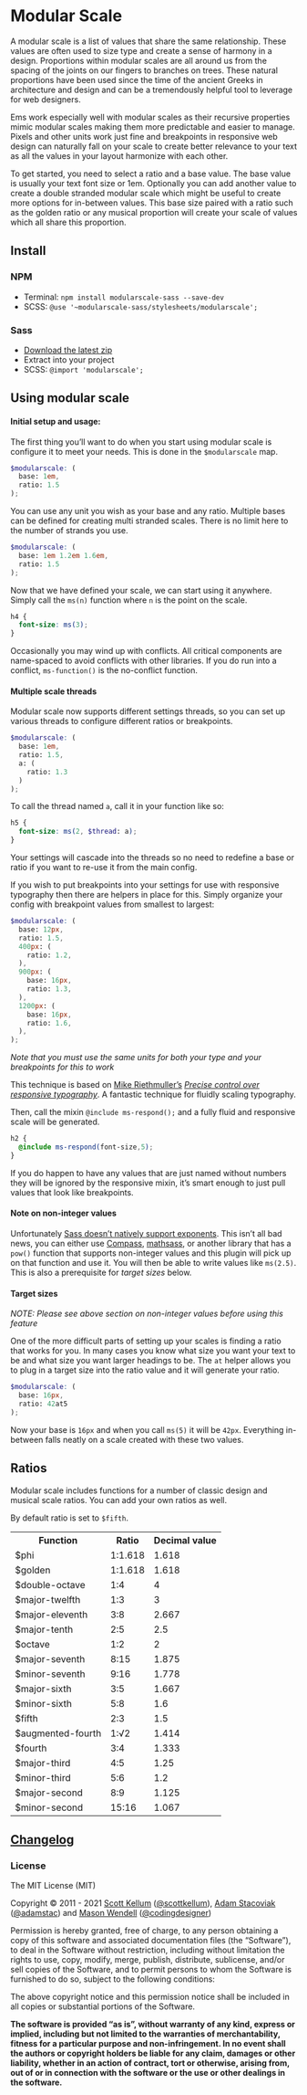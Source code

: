 # Modular Scale

A modular scale is a list of values that share the same relationship. These values are often used to size type and create a sense of harmony in a design. Proportions within modular scales are all around us from the spacing of the joints on our fingers to branches on trees. These natural proportions have been used since the time of the ancient Greeks in architecture and design and can be a tremendously helpful tool to leverage for web designers.

Ems work especially well with modular scales as their recursive properties mimic modular scales making them more predictable and easier to manage. Pixels and other units work just fine and breakpoints in responsive web design can naturally fall on your scale to create better relevance to your text as all the values in your layout harmonize with each other.

To get started, you need to select a ratio and a base value. The base value is usually your text font size or 1em. Optionally you can add another value to create a double stranded modular scale which might be useful to create more options for in-between values. This base size paired with a ratio such as the golden ratio or any musical proportion will create your scale of values which all share this proportion.

## Install

### NPM

* Terminal: `npm install modularscale-sass --save-dev`
* SCSS: `@use '~modularscale-sass/stylesheets/modularscale';`

### Sass

* [Download the latest zip](https://github.com/modularscale/modularscale-sass/releases/latest)
* Extract into your project
* SCSS: `@import 'modularscale';`

## Using modular scale

#### Initial setup and usage:

The first thing you’ll want to do when you start using modular scale is configure it to meet your needs. This is done in the `$modularscale` map.

```scss
$modularscale: (
  base: 1em,
  ratio: 1.5
);
```

You can use any unit you wish as your base and any ratio. Multiple bases can be defined for creating multi stranded scales. There is no limit here to the number of strands you use.

```scss
$modularscale: (
  base: 1em 1.2em 1.6em,
  ratio: 1.5
);
```

Now that we have defined your scale, we can start using it anywhere. Simply call the `ms(n)` function where `n` is the point on the scale.

```scss
h4 {
  font-size: ms(3);
}
```

Occasionally you may wind up with conflicts. All critical components are name-spaced to avoid conflicts with other libraries. If you do run into a conflict, `ms-function()` is the no-conflict function.

#### Multiple scale threads

Modular scale now supports different settings threads, so you can set up various threads to configure different ratios or breakpoints.

```scss
$modularscale: (
  base: 1em,
  ratio: 1.5,
  a: (
    ratio: 1.3
  )
);
```

To call the thread named `a`, call it in your function like so:

```scss
h5 {
  font-size: ms(2, $thread: a);
}
```

Your settings will cascade into the threads so no need to redefine a base or ratio if you want to re-use it from the main config.

If you wish to put breakpoints into your settings for use with responsive typography then there are helpers in place for this. Simply organize your config with breakpoint values from smallest to largest:

```scss
$modularscale: (
  base: 12px,
  ratio: 1.5,
  400px: (
    ratio: 1.2,
  ),
  900px: (
    base: 16px,
    ratio: 1.3,
  ),
  1200px: (
    base: 16px,
    ratio: 1.6,
  ),
);
```

_Note that you must use the same units for both your type and your breakpoints for this to work_

This technique is based on [Mike Riethmuller’s](https://twitter.com/MikeRiethmuller) [_Precise control over responsive typography_](http://madebymike.com.au/writing/precise-control-responsive-typography/). A fantastic technique for fluidly scaling typography.

Then, call the mixin `@include ms-respond();` and a fully fluid and responsive scale will be generated.

```scss
h2 {
  @include ms-respond(font-size,5);
}
```

If you do happen to have any values that are just named without numbers they will be ignored by the responsive mixin, it’s smart enough to just pull values that look like breakpoints.

#### Note on non-integer values

Unfortunately [Sass doesn’t natively support exponents](https://github.com/sass/sass/issues/684#issuecomment-196852515). This isn’t all bad news, you can either use [Compass](http://compass-style.org/), [mathsass](https://github.com/terkel/mathsass), or another library that has a `pow()` function that supports non-integer values and this plugin will pick up on that function and use it. You will then be able to write values like `ms(2.5)`. This is also a prerequisite for _target sizes_ below.

#### Target sizes

_NOTE: Please see above section on non-integer values before using this feature_

One of the more difficult parts of setting up your scales is finding a ratio that works for you. In many cases you know what size you want your text to be and what size you want larger headings to be. The `at` helper allows you to plug in a target size into the ratio value and it will generate your ratio.

```scss
$modularscale: (
  base: 16px,
  ratio: 42at5
);
```

Now your base is `16px` and when you call `ms(5)` it will be `42px`. Everything in-between falls neatly on a scale created with these two values.

## Ratios

Modular scale includes functions for a number of classic design and musical scale ratios. You can add your own ratios as well.

By default ratio is set to `$fifth`.

<table>
  <tr><th>Function         </th><th>Ratio  </th><th>Decimal value</th></tr>
  <tr><td>$phi             </td><td>1:1.618</td><td>1.618        </td></tr>
  <tr><td>$golden          </td><td>1:1.618</td><td>1.618        </td></tr>
  <tr><td>$double-octave   </td><td>1:4    </td><td>4            </td></tr>
  <tr><td>$major-twelfth   </td><td>1:3    </td><td>3            </td></tr>
  <tr><td>$major-eleventh  </td><td>3:8    </td><td>2.667        </td></tr>
  <tr><td>$major-tenth     </td><td>2:5    </td><td>2.5          </td></tr>
  <tr><td>$octave          </td><td>1:2    </td><td>2            </td></tr>
  <tr><td>$major-seventh   </td><td>8:15   </td><td>1.875        </td></tr>
  <tr><td>$minor-seventh   </td><td>9:16   </td><td>1.778        </td></tr>
  <tr><td>$major-sixth     </td><td>3:5    </td><td>1.667        </td></tr>
  <tr><td>$minor-sixth     </td><td>5:8    </td><td>1.6          </td></tr>
  <tr><td>$fifth           </td><td>2:3    </td><td>1.5          </td></tr>
  <tr><td>$augmented-fourth</td><td>1:√2   </td><td>1.414        </td></tr>
  <tr><td>$fourth          </td><td>3:4    </td><td>1.333        </td></tr>
  <tr><td>$major-third     </td><td>4:5    </td><td>1.25         </td></tr>
  <tr><td>$minor-third     </td><td>5:6    </td><td>1.2          </td></tr>
  <tr><td>$major-second    </td><td>8:9    </td><td>1.125        </td></tr>
  <tr><td>$minor-second    </td><td>15:16  </td><td>1.067        </td></tr>
</table>

## [Changelog](https://github.com/Team-Sass/modular-scale/releases)

### License

The MIT License (MIT)

Copyright © 2011 - 2021 [Scott Kellum](http://www.scottkellum.com/) ([@scottkellum](http://twitter.com/scottkellum)), [Adam Stacoviak](http://adamstacoviak.com/) ([@adamstac](http://twitter.com/adamstac)) and [Mason Wendell](http://thecodingdesigner.com/) ([@codingdesigner](http://twitter.com/codingdesigner))

Permission is hereby granted, free of charge, to any person obtaining a copy of this software and associated documentation files (the “Software”), to deal in the Software without restriction, including without limitation the rights to use, copy, modify, merge, publish, distribute, sublicense, and/or sell copies of the Software, and to permit persons to whom the Software is furnished to do so, subject to the following conditions:

The above copyright notice and this permission notice shall be included in all copies or substantial portions of the Software.

**The software is provided “as is”, without warranty of any kind, express or implied, including but not limited to the warranties of merchantability, fitness for a particular purpose and non-infringement. In no event shall the authors or copyright holders be liable for any claim, damages or other liability, whether in an action of contract, tort or otherwise, arising from, out of or in connection with the software or the use or other dealings in the software.**
